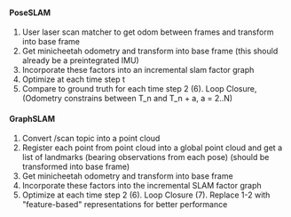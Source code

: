 #### PoseSLAM

1. User laser scan matcher to get odom between frames and transform into base frame
2. Get minicheetah odometry and transform into base frame (this should already be a preintegrated IMU)
3. Incorporate these factors into an incremental slam factor graph
4. Optimize at each time step t
5. Compare to ground truth for each time step 2
(6). Loop Closure, (Odometry constrains between T_n and T_n + a, a = 2..N)

#### GraphSLAM

1. Convert /scan topic into a point cloud
2. Register each point from point cloud into a global point cloud and get a list of landmarks (bearing observations from each pose) (should be transformed into base frame)
3. Get minicheetah odometry and transform into base frame
4. Incorporate these factors into the incremental SLAM factor graph
5. Optimize at each time step 2
(6). Loop Closure
(7). Replace 1-2 with "feature-based" representations for better performance
